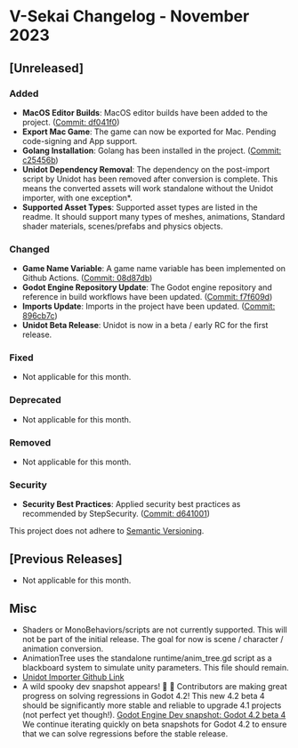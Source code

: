 # V-Sekai Changelog - November 2023

## [Unreleased]

### Added

- **MacOS Editor Builds**: MacOS editor builds have been added to the project. ([Commit: df041f0](https://github.com/V-Sekai/v-sekai-game/commit/df041f0))
- **Export Mac Game**: The game can now be exported for Mac. Pending code-signing and App support.
- **Golang Installation**: Golang has been installed in the project. ([Commit: c25456b](https://github.com/V-Sekai/v-sekai-game/commit/c25456b))
- **Unidot Dependency Removal**: The dependency on the post-import script by Unidot has been removed after conversion is complete. This means the converted assets will work standalone without the Unidot importer, with one exception\*.
- **Supported Asset Types**: Supported asset types are listed in the readme. It should support many types of meshes, animations, Standard shader materials, scenes/prefabs and physics objects.

### Changed

- **Game Name Variable**: A game name variable has been implemented on Github Actions. ([Commit: 08d87db](https://github.com/V-Sekai/v-sekai-game/commit/08d87db))
- **Godot Engine Repository Update**: The Godot engine repository and reference in build workflows have been updated. ([Commit: f7f609d](https://github.com/V-Sekai/v-sekai-game/commit/f7f609d))
- **Imports Update**: Imports in the project have been updated. ([Commit: 896cb7c](https://github.com/V-Sekai/v-sekai-game/commit/896cb7c))
- **Unidot Beta Release**: Unidot is now in a beta / early RC for the first release.

### Fixed

- Not applicable for this month.

### Deprecated

- Not applicable for this month.

### Removed

- Not applicable for this month.

### Security

- **Security Best Practices**: Applied security best practices as recommended by StepSecurity. ([Commit: d641001](https://github.com/V-Sekai/v-sekai-game/commit/d641001))

This project does not adhere to [Semantic Versioning](https://semver.org/spec/v2.0.0.html).

## [Previous Releases]

- Not applicable for this month.

## Misc

- Shaders or MonoBehaviors/scripts are not currently supported. This will not be part of the initial release. The goal for now is scene / character / animation conversion.
- AnimationTree uses the standalone runtime/anim_tree.gd script as a blackboard system to simulate unity parameters. This file should remain.
- [Unidot Importer Github Link](https://github.com/V-Sekai/Unidot_Importer)
- A wild spooky dev snapshot appears! 👻 🎃 Contributors are making great progress on solving regressions in Godot 4.2! This new 4.2 beta 4 should be significantly more stable and reliable to upgrade 4.1 projects (not perfect yet though!). [Godot Engine Dev snapshot: Godot 4.2 beta 4](https://godotengine.org/article/dev-snapshot-godot-4-2-beta-4/) We continue iterating quickly on beta snapshots for Godot 4.2 to ensure that we can solve regressions before the stable release.
